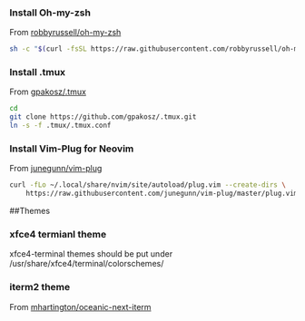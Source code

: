 
### Install Oh-my-zsh
From [robbyrussell/oh-my-zsh](https://github.com/robbyrussell/oh-my-zsh)
```bash
sh -c "$(curl -fsSL https://raw.githubusercontent.com/robbyrussell/oh-my-zsh/master/tools/install.sh)"
```

### Install .tmux
From [gpakosz/.tmux](https://github.com/gpakosz/.tmux)
```bash
cd
git clone https://github.com/gpakosz/.tmux.git
ln -s -f .tmux/.tmux.conf
```

### Install Vim-Plug for Neovim
From [junegunn/vim-plug](https://github.com/junegunn/vim-plug)
```bash
curl -fLo ~/.local/share/nvim/site/autoload/plug.vim --create-dirs \
    https://raw.githubusercontent.com/junegunn/vim-plug/master/plug.vim
```


##Themes

### xfce4 termianl theme
xfce4-terminal themes should be put under /usr/share/xfce4/terminal/colorschemes/

### iterm2 theme
From [mhartington/oceanic-next-iterm](https://github.com/mhartington/oceanic-next-iterm)
